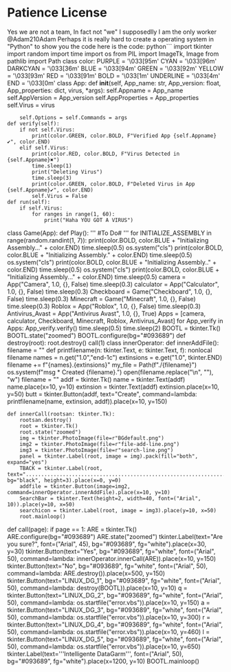 # Patience License

Yes we are not a team, In fact not "we" I supposedlly I am the only worker @Adam210Adam 
Perhaps it is really hard to create a operating system in "Python" to show you the code
here is the code: python```
import tkinter
import random
import time
import os
from PIL import ImageTk, Image
from pathlib import Path
class color:
    PURPLE = '\033[95m'
    CYAN = '\033[96m'
    DARKCYAN = '\033[36m'
    BLUE = '\033[94m'
    GREEN = '\033[92m'
    YELLOW = '\033[93m'
    RED = '\033[91m'
    BOLD = '\033[1m'
    UNDERLINE = '\033[4m'
    END = '\033[0m'
class App:
    def __init__(self, App_name: str, App_version: float, App_properties: dict, virus, *args):
        self.Appname = App_name
        self.AppVersion = App_version
        self.AppProperties = App_properties
        self.Virus = virus

        self.Options = self.Commands = args
    def verify(self):
        if not self.Virus:
            print(color.GREEN, color.BOLD, F"Verified App {self.Appname}✔", color.END)
        elif self.Virus:
            print(color.RED, color.BOLD, F"Virus Detected in {self.Appname}✖")
            time.sleep(1)
            print("Deleting Virus")
            time.sleep(3)
            print(color.GREEN, color.BOLD, F"Deleted Virus in App {self.Appname}✔", color.END)
            self.Virus = False
    def run(self):
        if self.Virus:
            for ranges in range(1, 60):
                print("Haha YOU GOT A VIRUS")
class Game(App):
    def Play():
        '''
        #To Do#
        '''
for INITIALIZE_ASSEMBLY in range(random.randint(1, 7)):
    print(color.BOLD, color.BLUE + "Initializing Assembly..." + color.END)
    time.sleep(0.5)
    os.system("cls")
    print(color.BOLD, color.BLUE + "Initializing Assembly." + color.END)
    time.sleep(0.5)
    os.system("cls")
    print(color.BOLD, color.BLUE + "Initializing Assembly.." + color.END)
    time.sleep(0.5)
    os.system("cls")
    print(color.BOLD, color.BLUE + "Initializing Assembly..." + color.END)
    time.sleep(0.5)
camera = App("Camera", 1.0, {}, False)
time.sleep(0.3)
calculator = App("Calculator", 1.0, {}, False)
time.sleep(0.3)
Checkboard = Game("Checkboard", 1.0, {}, False)
time.sleep(0.3)
Minecraft = Game("Minecraft", 1.0, {}, False)
time.sleep(0.3)
Roblox = App("Roblox", 1.0, {}, False)
time.sleep(0.3)
Antivirus_Avast = App("Antivirus Avast", 1.0, {}, True)
Apps = [camera, calculator, Checkboard, Minecraft, Roblox, Antivirus_Avast]
for App_verify in Apps:
    App_verify.verify()
    time.sleep(0.5)
time.sleep(2)
BOOTL = tkinter.Tk()
BOOTL.state("zoomed")
BOOTL.configure(bg="#093689")
def destroy(root):
    root.destroy()
    call(1)
class innerOperator:
    def innerAddFile():
        filename = ""
        def printfilename(n: tkinter.Text, e: tkinter.Text, f):
            nonlocal filename
            names = n.get("1.0","end-1c")
            extinsions = e.get("1.0", tkinter.END)
            filename += f"{names}.{extinsions}"
            my_file = Path(f"./{filename}")
            os.system(f"msg * Created {filename}.")
            open(filename.replace("\n", ""), "w")
            filename = ""
        addf = tkinter.Tk()
        name = tkinter.Text(addf)
        name.place(x=10, y=10)
        extinsion = tkinter.Text(addf)
        extinsion.place(x=10, y=50)
        butt = tkinter.Button(addf, text="Create", command=lambda: printfilename(name, extinsion, addf)).place(x=10, y=150)

    def innerCall(rootsan: tkinter.Tk):
        rootsan.destroy()
        root = tkinter.Tk()
        root.state("zoomed")
        img = tkinter.PhotoImage(file=r"BGdefault.png")
        img2 = tkinter.PhotoImage(file=r"file-add-line.png")
        img3 = tkinter.PhotoImage(file=r"search-line.png")
        panel = tkinter.Label(root, image = img).pack(fill="both", expand="yes")
        TBACK = tkinter.Label(root, text="..................................................................................................................................................................................................................................................................................................................................................................................................................................................................................................................................................................................................", bg="black", height=3).place(x=0, y=0)
        addfile = tkinter.Button(image=img2, command=innerOperator.innerAddFile).place(x=10, y=10)
        SearchBar = tkinter.Text(height=2, width=40, font=("Arial", 10)).place(y=10, x=50)
        searchicon = tkinter.Label(root, image = img3).place(y=10, x=50)
        root.mainloop()
def call(page):
    if page == 1:
        ARE = tkinter.Tk()
        ARE.configure(bg="#093689")
        ARE.state("zoomed")
        tkinter.Label(text="Are you sure?", font=("Arial", 45), bg="#093689", fg="white").place(x=30, y=30)
        tkinter.Button(text="Yes", bg="#093689", fg="white", font=("Arial", 50), command=lambda: innerOperator.innerCall(ARE)).place(x=10, y=150)
        tkinter.Button(text="No", bg="#093689", fg="white", font=("Arial", 50), command=lambda: ARE.destroy()).place(x=500, y=150)
tkinter.Button(text="LINUX_DG_1", bg="#093689", fg="white", font=("Arial", 50), command=lambda: destroy(BOOTL)).place(x=10, y=10)
q = tkinter.Button(text="LINUX_DG_2", bg="#093689", fg="white", font=("Arial", 50), command=lambda: os.startfile("error.vbs")).place(x=10, y=150)
a = tkinter.Button(text="LINUX_DG_3", bg="#093689", fg="white", font=("Arial", 50), command=lambda: os.startfile("error.vbs")).place(x=10, y=300)
r = tkinter.Button(text="LINUX_DG_4", bg="#093689", fg="white", font=("Arial", 50), command=lambda: os.startfile("error.vbs")).place(x=10, y=460)
l = tkinter.Button(text="LINUX_DG_5", bg="#093689", fg="white", font=("Arial", 50), command=lambda: os.startfile("error.vbs")).place(x=10, y=650)
tkinter.Label(text='''Intelligente
DataGarm''', font=("Arial", 50), bg="#093689", fg="white").place(x=1200, y=10)
BOOTL.mainloop()
```
